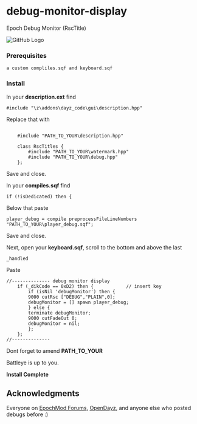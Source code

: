 # debug-monitor-display

Epoch Debug Monitor (RscTitle)


![GitHub Logo](http://puu.sh/H8GOm/f0cbc27956.png)



### Prerequisites

```
a custom compliles.sqf and keyboard.sqf
```




### Install

In your **description.ext** find

```
#include "\z\addons\dayz_code\gui\description.hpp"
```

Replace that with

```

	#include "PATH_TO_YOUR\description.hpp"

	class RscTitles {
		#include "PATH_TO_YOUR\watermark.hpp"
		#include "PATH_TO_YOUR\debug.hpp" 
	};
```

Save and close.





In your **compiles.sqf** find

```
if (!isDedicated) then {
```

Below that paste

```
player_debug = compile preprocessFileLineNumbers "PATH_TO_YOUR\player_debug.sqf";
```

Save and close.




Next, open your **keyboard.sqf**, scroll to the bottom and above the last 
```
_handled
```

Paste

```
//-------------- debug monitor display 
	if (_dikCode == 0xD2) then {			// insert key
		if (isNil 'debugMonitor') then {
		9000 cutRsc ["DEBUG","PLAIN",0];	
		debugMonitor = [] spawn player_debug;
		} else {
		terminate debugMonitor;
		9000 cutFadeOut 0;		
		debugMonitor = nil;
		};
	};		
//--------------
```


Dont forget to amend **PATH_TO_YOUR**

Battleye is up to you.



**Install Complete**



## Acknowledgments

Everyone on [EpochMod Forums](https://epochmod.com/forum/forum/1-arma-2/), [OpenDayz](https://opendayz.net/), and anyone else who posted debugs before :)  
